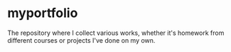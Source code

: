 # myportfolio
The repository where I collect various works, whether it's homework from different courses or projects I've done on my own.
